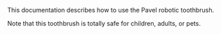 This documentation describes how to use the Pavel robotic toothbrush.

Note that this toothbrush is totally safe for children, adults, or pets.